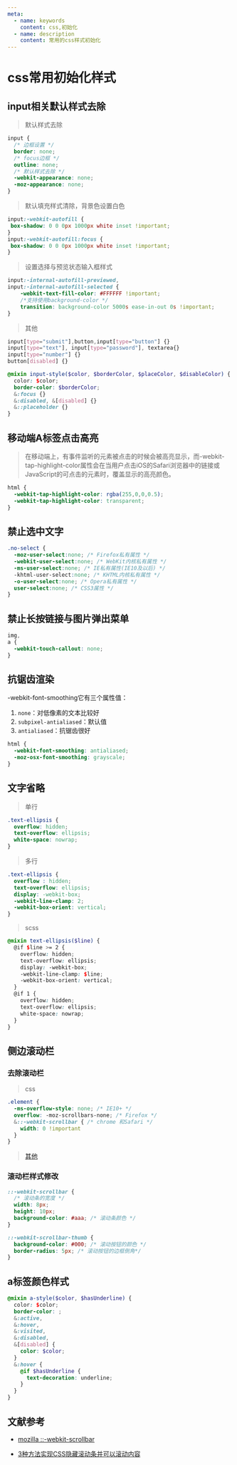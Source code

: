 ```yaml
---
meta:
  - name: keywords
    content: css,初始化
  - name: description
    content: 常用的css样式初始化
---
```


# css常用初始化样式

## input相关默认样式去除

> 默认样式去除

```css
input {
  /* 边框设置 */
  border: none;
  /* focus边框 */
  outline: none; 
  /* 默认样式去除 */
  -webkit-appearance: none;
  -moz-appearance: none;
}
```

> 默认填充样式清除，背景色设置白色

```css
input:-webkit-autofill {
 box-shadow: 0 0 0px 1000px white inset !important;
}  
input:-webkit-autofill:focus {
 box-shadow: 0 0 0px 1000px white inset !important;
} 
```

> 设置选择与预览状态输入框样式

```css
input:-internal-autofill-previewed,
input:-internal-autofill-selected {
    -webkit-text-fill-color: #FFFFFF !important; 
    /*支持使用background-color */ 
    transition: background-color 5000s ease-in-out 0s !important;
}
```

> 其他

```css
input[type="submit"],button,input[type="button"] {}
input[type="text"], input[type="password"], textarea{}
input[type="number"] {}
button[disabled] {}
```

```scss
@mixin input-style($color, $borderColor, $placeColor, $disableColor) {
  color: $color;
  border-color: $borderColor;
  &:focus {}
  &:disabled, &[disabled] {}
  &::placeholder {}
}
```

## 移动端A标签点击高亮

> 在移动端上，有事件监听的元素被点击的时候会被高亮显示，而-webkit-tap-highlight-color属性会在当用户点击iOS的Safari浏览器中的链接或JavaScript的可点击的元素时，覆盖显示的高亮颜色。

```css
html {
  -webkit-tap-highlight-color: rgba(255,0,0,0.5);
  -webkit-tap-highlight-color: transparent;
}
```

## 禁止选中文字

```css
.no-select {
  -moz-user-select:none; /* Firefox私有属性 */
  -webkit-user-select:none; /* WebKit内核私有属性 */
  -ms-user-select:none; /* IE私有属性(IE10及以后) */
  -khtml-user-select:none; /* KHTML内核私有属性 */
  -o-user-select:none; /* Opera私有属性 */
  user-select:none; /* CSS3属性 */
}
```

## 禁止长按链接与图片弹出菜单

```css
img,
a {
  -webkit-touch-callout: none;
}
```

## 抗锯齿渲染

-webkit-font-smoothing它有三个属性值：

1. `none`：对低像素的文本比较好
2. `subpixel-antialiased`：默认值
3. `antialiased`：抗锯齿很好 


```css
html {
  -webkit-font-smoothing: antialiased;
  -moz-osx-font-smoothing: grayscale;
}
```

## 文字省略

> 单行

```css
.text-ellipsis {
  overflow: hidden;
  text-overflow: ellipsis;
  white-space: nowrap;
}
```

> 多行

```css
.text-ellipsis {
  overflow : hidden;
  text-overflow: ellipsis;
  display: -webkit-box;
  -webkit-line-clamp: 2;
  -webkit-box-orient: vertical;
}
```

> scss

```scss
@mixin text-ellipsis($line) {
  @if $line >= 2 {
    overflow: hidden;
    text-overflow: ellipsis;
    display: -webkit-box;
    -webkit-line-clamp: $line;
    -webkit-box-orient: vertical;
  }
  @if 1 {
    overflow: hidden;
    text-overflow: ellipsis;
    white-space: nowrap;
  }
}
```

## 侧边滚动栏

### 去除滚动栏

> css

```scss 
.element {
  -ms-overflow-style: none; /* IE10+ */
  overflow: -moz-scrollbars-none; /* Firefox */
  &::-webkit-scrollbar { /* chrome 和Safari */
    width: 0 !important 
  } 
}
```

> [其他](https://juejin.cn/post/6844903577094209544)

### 滚动栏样式修改

```scss
::-webkit-scrollbar {
  /* 滚动条的宽度 */
  width: 8px;
  height: 10px;
  background-color: #aaa; /* 滚动条颜色 */
}

::-webkit-scrollbar-thumb {
  background-color: #000; /* 滚动按钮的颜色 */
  border-radius: 5px; /* 滚动按钮的边框倒角*/
}
```

## a标签颜色样式

```scss
@mixin a-style($color, $hasUnderline) {
  color: $color;
  border-color: ;
  &:active,
  &:hover,
  &:visited,
  &:disabled,
  &[disabled] {
    color: $color;
  }
  &:hover {
    @if $hasUnderline {
      text-decoration: underline;
    }
  }
}
```

## 文献参考

* [mozilla ::-webkit-scrollbar](https://developer.mozilla.org/zh-CN/docs/Web/CSS/::-webkit-scrollbar)

* [3种方法实现CSS隐藏滚动条并可以滚动内容](https://juejin.cn/post/6844903577094209544)